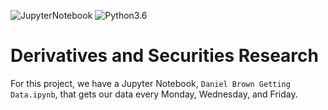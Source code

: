 ![JupyterNotebook](https://img.shields.io/badge/jupyter-notebook-orange.svg)
![Python3.6](https://img.shields.io/badge/python-3.6-blue.svg)

# Derivatives and Securities Research

<!--Bid-ask spread analysis (cboe spxw), risk and volatility, trading strategies-->

For this project, we have a Jupyter Notebook, `Daniel Brown Getting Data.ipynb`, that gets our data every Monday, Wednesday, and Friday. 
